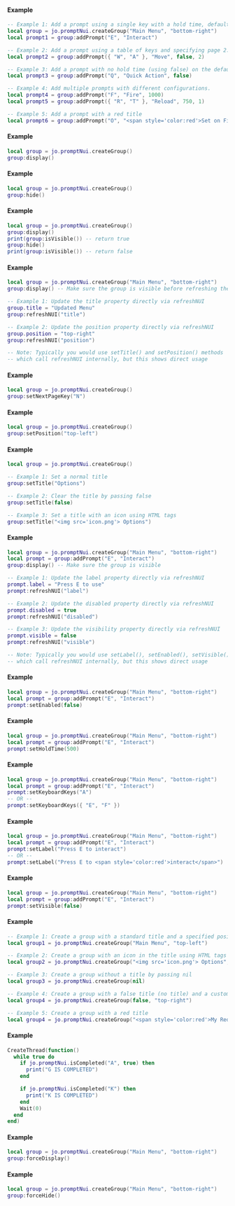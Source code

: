 <!-- #region client|GroupClass:addPrompt -->
#### Example
```lua
-- Example 1: Add a prompt using a single key with a hold time, defaults to page 1.
local group = jo.promptNui.createGroup("Main Menu", "bottom-right")
local prompt1 = group:addPrompt("E", "Interact")

-- Example 2: Add a prompt using a table of keys and specifying page 2.
local prompt2 = group:addPrompt({ "W", "A" }, "Move", false, 2)

-- Example 3: Add a prompt with no hold time (using false) on the default page.
local prompt3 = group:addPrompt("Q", "Quick Action", false)

-- Example 4: Add multiple prompts with different configurations.
local prompt4 = group:addPrompt("F", "Fire", 1000)
local prompt5 = group:addPrompt({ "R", "T" }, "Reload", 750, 1)

-- Example 5: Add a prompt with a red title
local prompt6 = group:addPrompt("O", "<span style='color:red'>Set on Fire</span>")

```
<!-- #endregion client|GroupClass:addPrompt -->


<!-- #region client|GroupClass:display -->
#### Example
```lua
local group = jo.promptNui.createGroup()
group:display()

```
<!-- #endregion client|GroupClass:display -->


<!-- #region client|GroupClass:hide -->
#### Example
```lua
local group = jo.promptNui.createGroup()
group:hide()

```
<!-- #endregion client|GroupClass:hide -->


<!-- #region client|GroupClass:isVisible -->
#### Example
```lua
local group = jo.promptNui.createGroup()
group:display()
print(group:isVisible()) -- return true
group:hide()
print(group:isVisible()) -- return false

```
<!-- #endregion client|GroupClass:isVisible -->


<!-- #region client|GroupClass:refreshNUI -->
#### Example
```lua
local group = jo.promptNui.createGroup("Main Menu", "bottom-right")
group:display() -- Make sure the group is visible before refreshing the NUI

-- Example 1: Update the title property directly via refreshNUI
group.title = "Updated Menu"
group:refreshNUI("title")

-- Example 2: Update the position property directly via refreshNUI
group.position = "top-right"
group:refreshNUI("position")

-- Note: Typically you would use setTitle() and setPosition() methods
-- which call refreshNUI internally, but this shows direct usage

```
<!-- #endregion client|GroupClass:refreshNUI -->


<!-- #region client|GroupClass:setNextPageKey -->
#### Example
```lua
local group = jo.promptNui.createGroup()
group:setNextPageKey("N")

```
<!-- #endregion client|GroupClass:setNextPageKey -->


<!-- #region client|GroupClass:setPosition -->
#### Example
```lua
local group = jo.promptNui.createGroup()
group:setPosition("top-left")

```
<!-- #endregion client|GroupClass:setPosition -->


<!-- #region client|GroupClass:setTitle -->
#### Example
```lua
local group = jo.promptNui.createGroup()

-- Example 1: Set a normal title
group:setTitle("Options")

-- Example 2: Clear the title by passing false
group:setTitle(false)

-- Example 3: Set a title with an icon using HTML tags
group:setTitle("<img src='icon.png'> Options")

```
<!-- #endregion client|GroupClass:setTitle -->


<!-- #region client|PromptClass:refreshNUI -->
#### Example
```lua
local group = jo.promptNui.createGroup("Main Menu", "bottom-right")
local prompt = group:addPrompt("E", "Interact")
group:display() -- Make sure the group is visible

-- Example 1: Update the label property directly via refreshNUI
prompt.label = "Press E to use"
prompt:refreshNUI("label")

-- Example 2: Update the disabled property directly via refreshNUI
prompt.disabled = true
prompt:refreshNUI("disabled")

-- Example 3: Update the visibility property directly via refreshNUI
prompt.visible = false
prompt:refreshNUI("visible")

-- Note: Typically you would use setLabel(), setEnabled(), setVisible() methods
-- which call refreshNUI internally, but this shows direct usage

```
<!-- #endregion client|PromptClass:refreshNUI -->


<!-- #region client|PromptClass:setEnabled -->
#### Example
```lua
local group = jo.promptNui.createGroup("Main Menu", "bottom-right")
local prompt = group:addPrompt("E", "Interact")
prompt:setEnabled(false)

```
<!-- #endregion client|PromptClass:setEnabled -->


<!-- #region client|PromptClass:setHoldTime -->
#### Example
```lua
local group = jo.promptNui.createGroup("Main Menu", "bottom-right")
local prompt = group:addPrompt("E", "Interact")
prompt:setHoldTime(500)

```
<!-- #endregion client|PromptClass:setHoldTime -->


<!-- #region client|PromptClass:setKeyboardKeys -->
#### Example
```lua
local group = jo.promptNui.createGroup("Main Menu", "bottom-right")
local prompt = group:addPrompt("E", "Interact")
prompt:setKeyboardKeys("A")
-- OR --
prompt:setKeyboardKeys({ "E", "F" })

```
<!-- #endregion client|PromptClass:setKeyboardKeys -->


<!-- #region client|PromptClass:setLabel -->
#### Example
```lua
local group = jo.promptNui.createGroup("Main Menu", "bottom-right")
local prompt = group:addPrompt("E", "Interact")
prompt:setLabel("Press E to interact")
-- OR --
prompt:setLabel("Press E to <span style='color:red'>interact</span>")

```
<!-- #endregion client|PromptClass:setLabel -->


<!-- #region client|PromptClass:setVisible -->
#### Example
```lua
local group = jo.promptNui.createGroup("Main Menu", "bottom-right")
local prompt = group:addPrompt("E", "Interact")
prompt:setVisible(false)

```
<!-- #endregion client|PromptClass:setVisible -->


<!-- #region client|jo.promptNui.createGroup -->
#### Example
```lua
-- Example 1: Create a group with a standard title and a specified position
local group1 = jo.promptNui.createGroup("Main Menu", "top-left")

-- Example 2: Create a group with an icon in the title using HTML tags
local group2 = jo.promptNui.createGroup("<img src='icon.png'> Options", "center-right")

-- Example 3: Create a group without a title by passing nil
local group3 = jo.promptNui.createGroup(nil)

-- Example 4: Create a group with a false title (no title) and a custom position
local group4 = jo.promptNui.createGroup(false, "top-right")

-- Example 5: Create a group with a red title
local group4 = jo.promptNui.createGroup("<span style='color:red'>My Red Menu</span>")

```
<!-- #endregion client|jo.promptNui.createGroup -->


<!-- #region client|jo.promptNui.isCompleted -->
#### Example
```lua
CreateThread(function()
  while true do
    if jo.promptNui.isCompleted("A", true) then
      print("G IS COMPLETED")
    end

    if jo.promptNui.isCompleted("K") then
      print("K IS COMPLETED")
    end
    Wait(0)
  end
end)

```
<!-- #endregion client|jo.promptNui.isCompleted -->


<!-- #region client|GroupClass:forceDisplay -->
#### Example
```lua
local group = jo.promptNui.createGroup("Main Menu", "bottom-right")
group:forceDisplay()

```
<!-- #endregion client|GroupClass:forceDisplay -->


<!-- #region client|GroupClass:forceHide -->
#### Example
```lua
local group = jo.promptNui.createGroup("Main Menu", "bottom-right")
group:forceHide()

```
<!-- #endregion client|GroupClass:forceHide -->